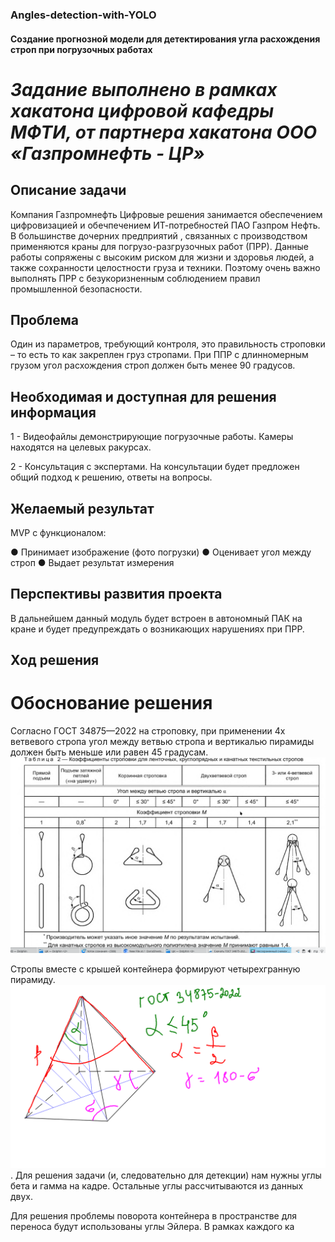 ### Angles-detection-with-YOLO

#### Создание прогнозной модели для детектирования угла расхождения строп при погрузочных работах
# *Задание выполнено в рамках хакатона цифровой кафедры МФТИ, от партнера хакатона ООО «Газпромнефть - ЦР»*

## Описание задачи

Компания Газпромнефть Цифровые решения занимается обеспечением цифровизацией и обечпечением ИТ-потребностей ПАО Газпром Нефть. В большинстве дочерних предприятий , связанных с производством
применяются краны для погрузо-разгрузочных работ (ПРР). Данные работы сопряжены с высоким риском для жизни и здоровья людей, а также сохранности целостности груза и техники. Поэтому очень важно
выполнять ПРР с безукоризненным соблюдением правил промышленной безопасности.

## Проблема

Один из параметров, требующий контроля, это правильность строповки – то есть то как закреплен груз стропами. При ППР с длинномерным грузом угол расхождения строп должен быть менее 90 градусов.

## Необходимая и доступная для решения информация 

1 - Видеофайлы демонстрирующие погрузочные работы. Камеры находятся на целевых ракурсах.

2 - Консультация с экспертами. На консультации будет предложен общий подход к решению, ответы на вопросы.

## Желаемый результат

MVP с функционалом:

● Принимает изображение (фото погрузки)
● Оценивает угол между строп
● Выдает результат измерения

## Перспективы развития проекта

В дальнейшем данный модуль будет встроен в автономный ПАК на кране и будет предупреждать о возникающих нарушениях при ПРР.


## Ход решения

# Обоснование решения

Согласно ГОСТ 34875—2022 на строповку, при применении 4х ветвевого стропа угол между ветвью стропа и вертикалью пирамиды должен быть меньше или равен 45 градусам. ![гост](GOST_2022.png)


Стропы вместе с крышей контейнера формируют четырехгранную пирамиду. ![четырехгранную пирамиду](pyram_v2.0.png).
Для решения задачи (и, следовательно для детекции) нам нужны углы бета и гамма на кадре. Остальные углы рассчитываются из данных двух.

Для решения проблемы поворота контейнера в пространстве для переноса будут использованы углы Эйлера.
В рамках каждого ка


